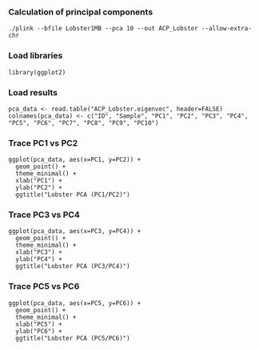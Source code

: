 ### Calculation of principal components
```
./plink --bfile Lobster1MB --pca 10 --out ACP_Lobster --allow-extra-chr
```
### Load libraries 
```
library(ggplot2)
```
### Load results
```
pca_data <- read.table("ACP_Lobster.eigenvec", header=FALSE)
colnames(pca_data) <- c("ID", "Sample", "PC1", "PC2", "PC3", "PC4", "PC5", "PC6", "PC7", "PC8", "PC9", "PC10")
```
### Trace PC1 vs PC2
```
ggplot(pca_data, aes(x=PC1, y=PC2)) +
  geom_point() +
  theme_minimal() +
  xlab("PC1") + 
  ylab("PC2") +
  ggtitle("Lobster PCA (PC1/PC2)")
```
### Trace PC3 vs PC4
```
ggplot(pca_data, aes(x=PC3, y=PC4)) +
  geom_point() +
  theme_minimal() +
  xlab("PC3") + 
  ylab("PC4") +
  ggtitle("Lobster PCA (PC3/PC4)")
```
### Trace PC5 vs PC6
```
ggplot(pca_data, aes(x=PC5, y=PC6)) +
  geom_point() +
  theme_minimal() +
  xlab("PC5") + 
  ylab("PC6") +
  ggtitle("Lobster PCA (PC5/PC6)")
```
